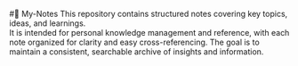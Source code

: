 #📝  My-Notes
This repository contains structured notes covering key topics, ideas, and learnings.<br/> It is intended for personal knowledge management and reference, with each note organized for clarity and easy cross-referencing. The goal is to maintain a consistent, searchable archive of insights and information.
